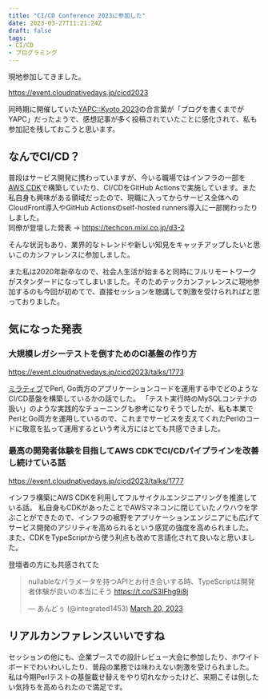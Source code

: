 ```yaml
---
title: "CI/CD Conference 2023に参加した"
date: 2023-03-27T11:21:24Z
draft: false
tags:
- CI/CD
- プログラミング
---
```


現地参加してきました。

https://event.cloudnativedays.jp/cicd2023

同時期に開催していた[YAPC::Kyoto 2023](https://yapcjapan.org/2023kyoto/)の合言葉が「ブログを書くまでがYAPC」だったようで、感想記事が多く投稿されていたことに感化されて、私も参加記を残しておこうと思います。

## なんでCI/CD？

普段はサービス開発に携わっていますが、今いる職場ではインフラの一部を[AWS CDK](https://aws.amazon.com/jp/cdk/)で構築していたり、CI/CDをGitHub Actionsで実施しています。また私自身も興味がある領域だったので、現職に入ってからサービス全体へのCloudFront導入やGitHub Actionsのself-hosted runners導入に一部関わったりしました。  
同僚が登壇した発表 → https://techcon.mixi.co.jp/d3-2

そんな状況もあり、業界的なトレンドや新しい知見をキャッチアップしたいと思いこのカンファレンスに参加しました。

また私は2020年新卒なので、社会人生活が始まると同時にフルリモートワークがスタンダードになってしまいました。そのためテックカンファレンスに現地参加するのも今回が初めてで、直接セッションを聴講して刺激を受けられればと思っておりました。

## 気になった発表

### 大規模レガシーテストを倒すためのCI基盤の作り方

https://event.cloudnativedays.jp/cicd2023/talks/1773

[ミラティブ](https://www.mirrativ.co.jp/)でPerl, Go両方のアプリケーションコードを運用する中でどのようなCI/CD基盤を構築しているかの話でした。
「テスト実行時のMySQLコンテナの扱い」のような実践的なチューニングも参考になりそうでしたが、私も本業でPerlとGo両方を運用しているので、これまでサービスを支えてくれたPerlのコードに敬意を払って運用するという考え方にはとても共感できました。

### 最高の開発者体験を目指してAWS CDKでCI/CDパイプラインを改善し続けている話

https://event.cloudnativedays.jp/cicd2023/talks/1777

インフラ構築にAWS CDKを利用してフルサイクルエンジニアリングを推進している話。
私自身もCDKがあったことでAWSマネコンに閉じていたノウハウを学ぶことができたので、インフラの裾野をアプリケーションエンジニアにも広げてサービス開発のアジリティを高められるという感覚の強度を高められました。
また、CDKをTypeScriptから使う利点も改めて言語化されて良いなと思いました。

登壇者の方にも共感されてた

<blockquote class="twitter-tweet"><p lang="ja" dir="ltr">nullableなパラメータを持つAPIとお付き合いする時、TypeScriptは開発者体験が良いの本当にそう <a href="https://t.co/S3IFhg9i8j">https://t.co/S3IFhg9i8j</a></p>&mdash; あんどぅ (@integrated1453) <a href="https://twitter.com/integrated1453/status/1637688964223205377?ref_src=twsrc%5Etfw">March 20, 2023</a></blockquote> <script async src="https://platform.twitter.com/widgets.js" charset="utf-8"></script>

## リアルカンファレンスいいですね

セッションの他にも、企業ブースでの設計レビュー大会に参加したり、ホワイトボードでわいわいしたり、普段の業務では味わえない刺激を受けられました。
私は今期Perlテストの基盤載せ替えをやり切れなかったけど、来期こそは倒したい気持ちを高められたので満足です。
